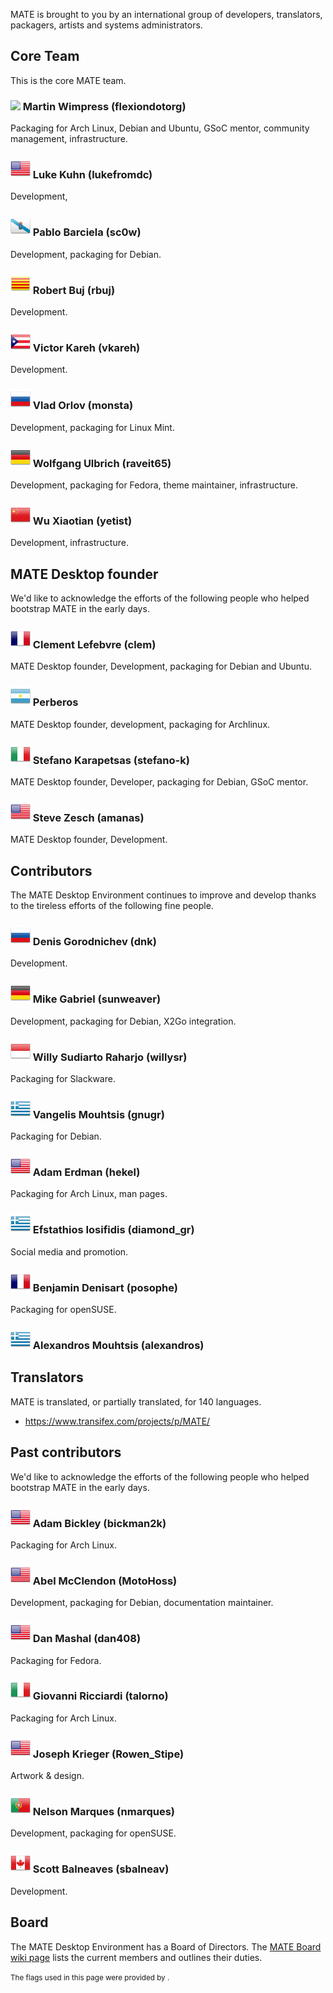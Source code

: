 <!--
.. link:
.. description:
.. tags:
.. date: 2011-12-05 07:25:21
.. title: Team
.. slug: team
-->

MATE is brought to you by an international group of developers,
translators, packagers, artists and systems administrators.

## Core Team

This is the core MATE team.

### ![](/assets/img/flags/32/United%20Kingdom\(Great%20Britain\).png) Martin Wimpress (flexiondotorg)

Packaging for Arch Linux, Debian and Ubuntu, GSoC mentor, community management, infrastructure.

### ![](/assets/img/flags/32/USA.png) Luke Kuhn (lukefromdc)

Development,

### ![](/assets/img/flags/32/Galicia.png) Pablo Barciela (sc0w)

Development, packaging for Debian.

### ![](/assets/img/flags/32/Catalonia.png) Robert Buj (rbuj)

Development.

### ![](/assets/img/flags/32/Puerto%20Rico.png) Victor Kareh (vkareh)

Development.

### ![](/assets/img/flags/32/Russian%20Federation.png) Vlad Orlov (monsta)

Development, packaging for Linux Mint.

### ![](/assets/img/flags/32/Germany.png) Wolfgang Ulbrich (raveit65)

Development, packaging for Fedora, theme maintainer, infrastructure.

### ![](/assets/img/flags/32/China.png) Wu Xiaotian (yetist)

Development, infrastructure.


## MATE Desktop founder

We'd like to acknowledge the efforts of the following people who
helped bootstrap MATE in the early days.

### ![](/assets/img/flags/32/France.png) Clement Lefebvre (clem)

MATE Desktop founder, Development, packaging for Debian and Ubuntu.

### ![](/assets/img/flags/32/Argentina.png) Perberos

MATE Desktop founder, development, packaging for Archlinux.

### ![](/assets/img/flags/32/Italy.png) Stefano Karapetsas (stefano-k)

MATE Desktop founder, Developer, packaging for Debian, GSoC mentor.

### ![](/assets/img/flags/32/USA.png) Steve Zesch (amanas)

MATE Desktop founder, Development.



## Contributors

The MATE Desktop Environment continues to improve and develop thanks
to the tireless efforts of the following fine people.

### ![](/assets/img/flags/32/Russian%20Federation.png) Denis Gorodnichev (dnk)

Development.

### ![](/assets/img/flags/32/Germany.png) Mike Gabriel (sunweaver)

Development, packaging for Debian, X2Go integration.

### ![](/assets/img/flags/32/Indonesia.png) Willy Sudiarto Raharjo (willysr)

Packaging for Slackware.

### ![](/assets/img/flags/32/Greece.png) Vangelis Mouhtsis (gnugr)

Packaging for Debian.

### ![](/assets/img/flags/32/USA.png) Adam Erdman (hekel)

Packaging for Arch Linux, man pages.

### ![](/assets/img/flags/32/Greece.png) Efstathios Iosifidis (diamond_gr)

Social media and promotion.

### ![](/assets/img/flags/32/France.png) Benjamin Denisart (posophe)

Packaging for openSUSE.

### ![](/assets/img/flags/32/Greece.png) Alexandros Mouhtsis (alexandros)



## Translators

MATE is translated, or partially translated, for 140 languages.

  * <https://www.transifex.com/projects/p/MATE/>

## Past contributors

We'd like to acknowledge the efforts of the following people who
helped bootstrap MATE in the early days.

### ![](/assets/img/flags/32/USA.png) Adam Bickley (bickman2k)

Packaging for Arch Linux.

### ![](/assets/img/flags/32/USA.png) Abel McClendon (MotoHoss)

Development, packaging for Debian, documentation maintainer.

### ![](/assets/img/flags/32/USA.png) Dan Mashal (dan408)

Packaging for Fedora.

### ![](/assets/img/flags/32/Italy.png) Giovanni Ricciardi (talorno)

Packaging for Arch Linux.

### ![](/assets/img/flags/32/USA.png) Joseph Krieger (Rowen_Stipe)

Artwork & design.

### ![](/assets/img/flags/32/Portugal.png) Nelson Marques (nmarques)

Development, packaging for openSUSE.

### ![](/assets/img/flags/32/Canada.png) Scott Balneaves (sbalneav)

Development.



## Board

The MATE Desktop Environment has a Board of Directors. The
[MATE Board wiki page](http://wiki.mate-desktop.com/board)
lists the current members and outlines their duties.

<small>
The flags used in this page were provided by <http://www.icondrawer.com>.
</small>
